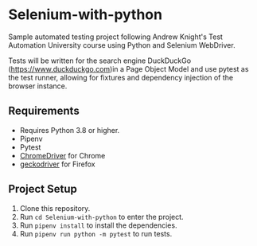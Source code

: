 # Selenium-with-python

Sample automated testing project following Andrew Knight's Test Automation University course using Python and Selenium WebDriver. 

Tests will be written for the search engine DuckDuckGo (https://www.duckduckgo.com)in a Page Object Model and use pytest as the test runner, allowing for fixtures and dependency injection of the browser instance. 


## Requirements
- Requires Python 3.8 or higher.
- Pipenv
- Pytest
- [ChromeDriver](https://sites.google.com/a/chromium.org/chromedriver/) for Chrome
- [geckodriver](https://github.com/mozilla/geckodriver/releases) for Firefox


## Project Setup

1. Clone this repository.
2. Run `cd Selenium-with-python` to enter the project.
3. Run `pipenv install` to install the dependencies.
4. Run `pipenv run python -m pytest` to run tests.

